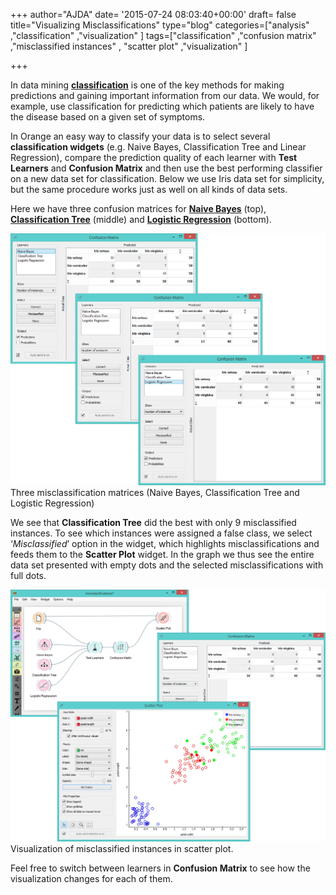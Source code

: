 +++
author="AJDA"
date= '2015-07-24 08:03:40+00:00'
draft= false
title="Visualizing Misclassifications"
type="blog"
categories=["analysis" ,"classification" ,"visualization" ]
tags=["classification" ,"confusion matrix" ,"misclassified instances" ,
"scatter plot" ,"visualization" ]

+++

In data mining **[classification](https://en.wikipedia.org/wiki/Statistical_classification)** is one of the key methods for making predictions and gaining important information from our data. We would, for example, use classification for predicting which patients are likely to have the disease based on a given set of symptoms.

In Orange an easy way to classify your data is to select several **classification widgets** (e.g. Naive Bayes, Classification Tree and Linear Regression), compare the prediction quality of each learner with **Test Learners** and **Confusion Matrix** and then use the best performing classifier on a new data set for classification. Below we use Iris data set for simplicity, but the same procedure works just as well on all kinds of data sets.

Here we have three confusion matrices for **[Naive Bayes](https://en.wikipedia.org/wiki/Naive_Bayes_classifier)** (top), **[Classification Tree](https://en.wikipedia.org/wiki/Decision_tree_learning)** (middle) and **[Logistic Regression](https://en.wikipedia.org/wiki/Multinomial_logistic_regression)** (bottom).



[![](/images/2015/07/Misclassification-matrices.png)
](http://blog.biolab.si/wp-content/uploads/2015/07/Misclassification-matrices.png) Three misclassification matrices (Naive Bayes, Classification Tree and Logistic Regression)



We see that **Classification Tree** did the best with only 9 misclassified instances. To see which instances were assigned a false class, we select ‘_Misclassified_’ option in the widget, which highlights misclassifications and feeds them to the **Scatter Plot** widget. In the graph we thus see the entire data set presented with empty dots and the selected misclassifications with full dots.

[![](/images/2015/07/misclassification-schema-scatterplot.png)
](http://blog.biolab.si/wp-content/uploads/2015/07/misclassification-schema-scatterplot.png) Visualization of misclassified instances in scatter plot.



Feel free to switch between learners in **Confusion Matrix** to see how the visualization changes for each of them.


